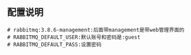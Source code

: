 
## 配置说明
``` shell
# rabbitmq:3.8.6-management:后面带management是带web管理界面的
# RABBITMQ_DEFAULT_USER:默认账号和密码是:guest
# RABBITMQ_DEFAULT_PASS:设置密码
```
